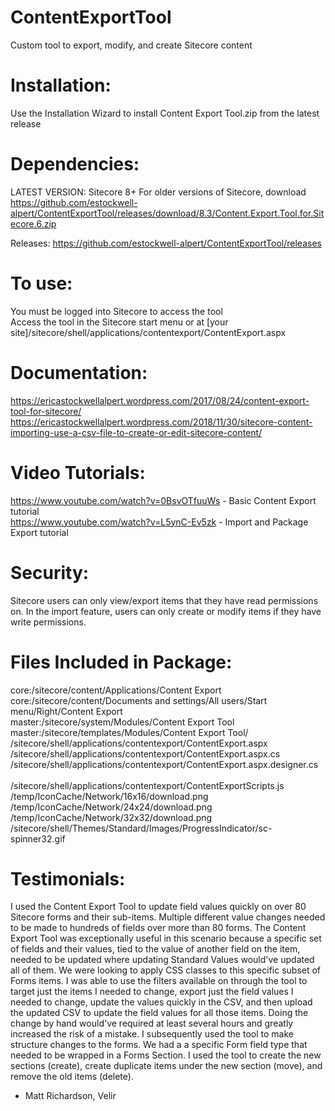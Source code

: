 # ContentExportTool
Custom tool to export, modify, and create Sitecore content

# Installation:
Use the Installation Wizard to install Content Export Tool.zip from the latest release

# Dependencies:
LATEST VERSION: Sitecore 8+
For older versions of Sitecore, download https://github.com/estockwell-alpert/ContentExportTool/releases/download/8.3/Content.Export.Tool.for.Sitecore.6.zip 

Releases: https://github.com/estockwell-alpert/ContentExportTool/releases

# To use:
You must be logged into Sitecore to access the tool<br />
Access the tool in the Sitecore start menu or at [your site]/sitecore/shell/applications/contentexport/ContentExport.aspx

# Documentation:
https://ericastockwellalpert.wordpress.com/2017/08/24/content-export-tool-for-sitecore/
https://ericastockwellalpert.wordpress.com/2018/11/30/sitecore-content-importing-use-a-csv-file-to-create-or-edit-sitecore-content/

# Video Tutorials:
https://www.youtube.com/watch?v=0BsvOTfuuWs - Basic Content Export tutorial<br/>
https://www.youtube.com/watch?v=L5ynC-Ev5zk - Import and Package Export tutorial

# Security:
Sitecore users can only view/export items that they have read permissions on. In the import feature, users can only create or modify items if they have write permissions.

# Files Included in Package:
 core:/sitecore/content/Applications/Content Export <br/>
 core:/sitecore/content/Documents and settings/All users/Start menu/Right/Content Export <br/>
 master:/sitecore/system/Modules/Content Export Tool <br/>
 master:/sitecore/templates/Modules/Content Export Tool/ <br/>
 /sitecore/shell/applications/contentexport/ContentExport.aspx	<br/>
 /sitecore/shell/applications/contentexport/ContentExport.aspx.cs	<br/>
 /sitecore/shell/applications/contentexport/ContentExport.aspx.designer.cs <br/>	
 /sitecore/shell/applications/contentexport/ContentExportScripts.js <br/>
 /temp/IconCache/Network/16x16/download.png	<br/>
 /temp/IconCache/Network/24x24/download.png	<br/>
 /temp/IconCache/Network/32x32/download.png	<br/>
 /sitecore/shell/Themes/Standard/Images/ProgressIndicator/sc-spinner32.gif

# Testimonials:
I used the Content Export Tool to update field values quickly on over 80 Sitecore forms and their sub-items. Multiple different value changes needed to be made to hundreds of fields over more than 80 forms. The Content Export Tool was exceptionally useful in this scenario because a specific set of fields and their values, tied to the value of another field on the item, needed to be updated where updating Standard Values would've updated all of them. We were looking to apply CSS classes to this specific subset of Forms items. I was able to use the filters available on through the tool to target just the items I needed to change, export just the field values I needed to change, update the values quickly in the CSV, and then upload the updated CSV to update the field values for all those items. Doing the change by hand would've required at least several hours and greatly increased the risk of a mistake. I subsequently used the tool to make structure changes to the forms. We had a a specific Form field type that needed to be wrapped in a Forms Section. I used the tool to create the new sections (create), create duplicate items under the new section (move), and remove the old items (delete). 

- Matt Richardson, Velir
